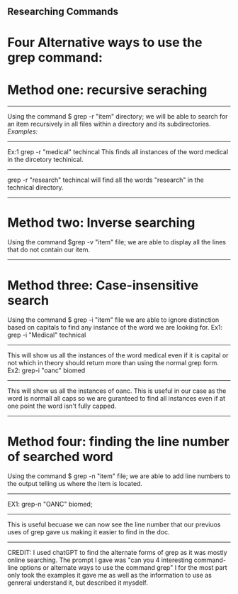 ## Researching Commands
# Four Alternative ways to use the grep command:
# Method one: recursive seraching
***
Using the command $ grep -r "item" directory; we will be able to search for an item recursively in all files within a directory and its subdirectories. 
*Examples:* 
***
Ex:1 
grep -r "medical" techincal
This finds all instances of the word medical in the dircetory techinical.
***
grep -r "research" techincal will find all the words "research" in the technical directory.
***
# Method two: Inverse searching
Using the command $grep -v "item" file; we are able to display all the lines that do not contain our item.

***
# Method three: Case-insensitive search
Using the command $ grep -i "item" file we are able to ignore distinction based on capitals to find any instance of the word we are looking for.
Ex1: grep -i "Medical" technical
***
This will show us all the instances of the word medical even if it is capital or not which in theory should return more than using the normal grep form. 
Ex2: grep-i "oanc"  biomed
***
This will show us all the instances of oanc. This is useful in our case as the word is normall all caps so we are guranteed to find all instances even if at one point the word isn't fully capped.
***
# Method four: finding the line number of searched word
Using the command $ grep -n "item" file; we are able to add line numbers to the output telling us where the item is located. 
***
EX1: grep-n "OANC" biomed;
***
This is useful becuase we can now see the line number that our previuos uses of grep gave us making it easier to find in the doc.
***
CREDIT: I used chatGPT to find the alternate forms of grep as it was mostly online searching. The prompt I gave was "can you 4 interesting command-line options or alternate ways to use the command grep" I for the most part only took the examples it gave me as well as the information to use as genreral understand it, but described it mysdelf.
